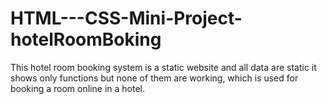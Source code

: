 # HTML---CSS-Mini-Project-hotelRoomBoking
This hotel room booking system is a static website and all data are static it shows only functions but none of them are working, which is used for booking a room online in a hotel.
